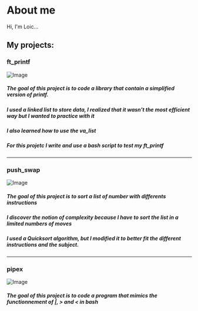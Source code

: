 # About me
Hi, I'm Loic...

## My projects:

### **ft_printf**

![Image](https://github.com/user-attachments/assets/26706ef9-1a1c-43c5-b014-4ab62561ab4a)

##### The goal of this project is to code a library that contain a simplified version of printf.
##### I used a linked list to store data, I realized that it wasn't the most efficient way but I wanted to practice with it
##### I also learned how to use the va_list
##### For this projetc I  write and use a bash script to test my ft_printf

---

### **push_swap**

![Image](https://github.com/user-attachments/assets/26706ef9-1a1c-43c5-b014-4ab62561ab4a)

##### The goal of this project is to sort a list of number with differents instructions
##### I discover the notion of complexity because I have to sort the list in a limited numbers of moves
##### I used a **Quicksort** algorithm, but I modified it to better fit the different instructions and the subject.

---

### **pipex**

![Image](https://github.com/user-attachments/assets/26706ef9-1a1c-43c5-b014-4ab62561ab4a)

##### The goal of this project is to code a program that mimics the functionnement of **|**, **>** and **<** in bash

